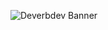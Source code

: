 ![Deverbdev Banner](https://github.com/jessedoka/deverb/assets/59450581/3ba09eae-0554-4ffc-b2e9-2975a3575a35)
